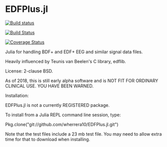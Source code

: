 # EDFPlus.jl

[![Build status](https://ci.appveyor.com/api/projects/status/cfw6pe03rfn9qsoo?svg=true)](https://ci.appveyor.com/project/wherrera10/edfplus.jl)

[![Build Status](https://travis-ci.org/wherrera10/EDFPlus.jl.svg?branch=master)](https://travis-ci.org/wherrera10/EDFPlus.jl)

[![Coverage Status](https://coveralls.io/repos/github/wherrera10/EDFPlus.jl/badge.svg?branch=master&service=github)](https://coveralls.io/github/wherrera10/EDFPlus.jl?branch=master&service=github)

Julia for handling BDF+ and EDF+ EEG and similar signal data files.

Heavily influenced by Teunis van Beelen's C library, edflib.

License: 2-clause BSD.

As of 2018, this is still early alpha software and is NOT FIT FOR ORDINARY CLINICAL USE. YOU HAVE BEEN WARNED.


Installation:

EDFPlus.jl is not a currently REGISTERED package.

To install from a Julia REPL command line session, type:

Pkg.clone("git://github.com/wherrera10/EDFPlus.jl.git")

Note that the test files include a 23 mb test file. You may need to allow extra time for that to download when installing.
